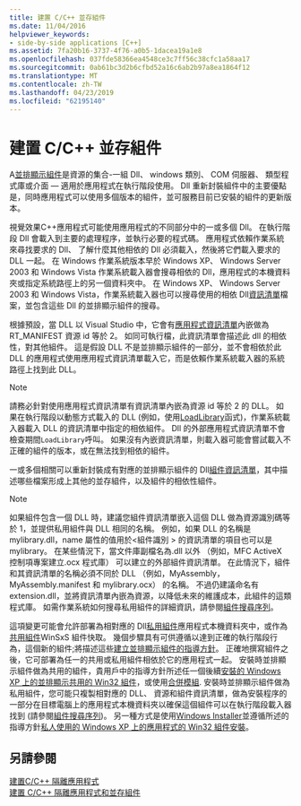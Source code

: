 ```yaml
---
title: 建置 C/C++ 並存組件
ms.date: 11/04/2016
helpviewer_keywords:
- side-by-side applications [C++]
ms.assetid: 7fa20b16-3737-4f76-a0b5-1dacea19a1e8
ms.openlocfilehash: 037fde58366ea4548ce3c7ff56c38cfc1a58aa17
ms.sourcegitcommit: 0ab61bc3d2b6cfbd52a16c6ab2b97a8ea1864f12
ms.translationtype: MT
ms.contentlocale: zh-TW
ms.lasthandoff: 04/23/2019
ms.locfileid: "62195140"
---
```

# <a name="building-cc-side-by-side-assemblies"></a>建置 C/C++ 並存組件

A[並排顯示組件](/windows/desktop/SbsCs/about-side-by-side-assemblies-)是資源的集合-一組 Dll、 windows 類別、 COM 伺服器、 類型程式庫或介面 — 適用於應用程式在執行階段使用。 Dll 重新封裝組件中的主要優點是，同時應用程式可以使用多個版本的組件，並可服務目前已安裝的組件的更新版本。

視覺效果C++應用程式可能使用應用程式的不同部分中的一或多個 Dll。 在執行階段 Dll 會載入到主要的處理程序，並執行必要的程式碼。 應用程式依賴作業系統來尋找要求的 Dll、 了解什麼其他相依的 Dll 必須載入，然後將它們載入要求的 DLL 一起。 在 Windows 作業系統版本早於 Windows XP、 Windows Server 2003 和 Windows Vista 作業系統載入器會搜尋相依的 Dll，應用程式的本機資料夾或指定系統路徑上的另一個資料夾中。 在 Windows XP、 Windows Server 2003 和 Windows Vista，作業系統載入器也可以搜尋使用的相依 Dll[資訊清單](/windows/desktop/sbscs/manifests)檔案，並包含這些 Dll 的並排顯示組件的搜尋。

根據預設，當 DLL 以 Visual Studio 中，它會有[應用程式資訊清單](/windows/desktop/SbsCs/application-manifests)內嵌做為 RT_MANIFEST 資源 id 等於 2。 如同可執行檔，此資訊清單會描述此 dll 的相依性，對其他組件。 這是假設 DLL 不是並排顯示組件的一部分，並不會相依於此 DLL 的應用程式使用應用程式資訊清單載入它，而是依賴作業系統載入器的系統路徑上找到此 DLL。

> [!NOTE]
> 請務必針對使用應用程式資訊清單有資訊清單內嵌為資源 id 等於 2 的 DLL。 如果在執行階段以動態方式載入的 DLL (例如，使用[LoadLibrary](/windows/desktop/api/libloaderapi/nf-libloaderapi-loadlibrarya)函式)，作業系統載入器載入 DLL 的資訊清單中指定的相依組件。 Dll 的外部應用程式資訊清單不會檢查期間`LoadLibrary`呼叫。 如果沒有內嵌資訊清單，則載入器可能會嘗試載入不正確的組件的版本，或在無法找到相依的組件。

一或多個相關可以重新封裝成有對應的並排顯示組件的 Dll[組件資訊清單](/windows/desktop/SbsCs/assembly-manifests)，其中描述哪些檔案形成上其他的並存組件，以及組件的相依性組件。

> [!NOTE]
> 如果組件包含一個 DLL 時，建議您組件資訊清單嵌入這個 DLL 做為資源識別碼等於 1，並提供私用組件與 DLL 相同的名稱。 例如，如果 DLL 的名稱是 mylibrary.dll，name 屬性的值用於\<組件識別 > 的資訊清單的項目也可以是 mylibrary。 在某些情況下，當文件庫副檔名為.dll 以外 （例如，MFC ActiveX 控制項專案建立.ocx 程式庫） 可以建立的外部組件資訊清單。 在此情況下，組件和其資訊清單的名稱必須不同於 DLL （例如，MyAssembly，MyAssembly.manifest 和 mylibrary.ocx） 的名稱。 不過仍建議命名有 extension.dll，並將資訊清單內嵌為資源，以降低未來的維護成本，此組件的這類程式庫。 如需作業系統如何搜尋私用組件的詳細資訊，請參閱[組件搜尋序列](/windows/desktop/SbsCs/assembly-searching-sequence)。

這項變更可能會允許部署為相對應的 Dll[私用組件](/windows/desktop/Msi/private-assemblies)應用程式本機資料夾中，或作為[共用組件](/windows/desktop/Msi/shared-assemblies)WinSxS 組件快取。 幾個步驟具有可供遵循以達到正確的執行階段行為，這個新的組件;將描述這些[建立並排顯示組件的指導方針](/windows/desktop/SbsCs/guidelines-for-creating-side-by-side-assemblies)。 正確地撰寫組件之後，它可部署為任一的共用或私用組件相依於它的應用程式一起。 安裝時並排顯示組件做為共用的組件，貴用戶中的指導方針所述任一個後續[安裝的 Windows XP 上的並排顯示共用的 Win32 組件](/windows/desktop/Msi/installing-win32-assemblies-for-side-by-side-sharing-on-windows-xp)，或使用[合併模組](/windows/desktop/msi/merge-modules). 安裝時並排顯示組件做為私用組件，您可能只複製相對應的 DLL、 資源和組件資訊清單，做為安裝程序的一部分在目標電腦上的應用程式本機資料夾以確保這個組件可以在執行階段載入器找到 (請參閱[組件搜尋序列](/windows/desktop/SbsCs/assembly-searching-sequence))。 另一種方式是使用[Windows Installer](/windows/desktop/Msi/windows-installer-portal)並遵循所述的指導方針[私人使用的 Windows XP 上的應用程式的 Win32 組件安裝](/windows/desktop/Msi/installing-win32-assemblies-for-the-private-use-of-an-application-on-windows-xp)。

## <a name="see-also"></a>另請參閱

[建置C/C++ 隔離應用程式](building-c-cpp-isolated-applications.md)<br/>
[建置 C/C++ 隔離應用程式和並存組件](building-c-cpp-isolated-applications-and-side-by-side-assemblies.md)
